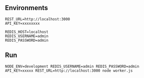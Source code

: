 ## Environments
```env
REST_URL=http://localhost:3000
API_KEY=xxxxxxxx

REDIS_HOST=localhost
REDIS_USERNAME=admin
REDIS_PASSWORD=admin
```

## Run

```shell
NODE_ENV=development REDIS_USERNAME=admin REDIS_PASSWORD=admin API_KEY=xxxxx REST_URL=http://localhost:3000 node worker.js
```